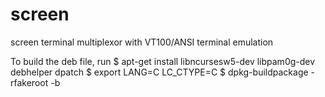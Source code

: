 # screen
screen terminal multiplexor with VT100/ANSI terminal emulation

To build the deb file, run
$ apt-get install libncursesw5-dev libpam0g-dev debhelper dpatch
$ export LANG=C LC_CTYPE=C
$ dpkg-buildpackage -rfakeroot -b
